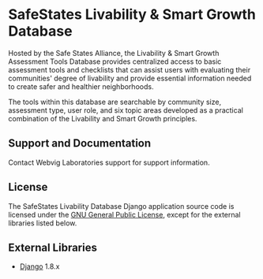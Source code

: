 # SafeStates Livability & Smart Growth Database
Hosted by the Safe States Alliance, the Livability & Smart Growth Assessment Tools Database provides centralized access to basic assessment tools and checklists that can assist users with evaluating their communities' degree of livability and provide essential information needed to create safer and healthier neighborhoods.

The tools within this database are searchable by community size, assessment type, user role, and six topic areas developed as a practical combination of the Livability and Smart Growth principles.

## Support and Documentation

Contact Webvig Laboratories support for support information.

## License

The SafeStates Livability Database Django application source code is licensed under the [GNU General Public License](http://www.gnu.org/licenses/gpl.html), except for the external libraries listed below.

## External Libraries
+ [Django](https://www.djangoproject.com/) 1.8.x